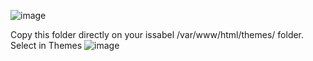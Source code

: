 ![image](https://github.com/user-attachments/assets/2e8b2bd0-eb0b-4a03-a466-260932e5d811)

Copy this folder directly on your issabel /var/www/html/themes/ folder.
Select in Themes
![image](https://github.com/user-attachments/assets/80daa659-d9a8-4e6d-879b-0a6ae9b57dc8)

